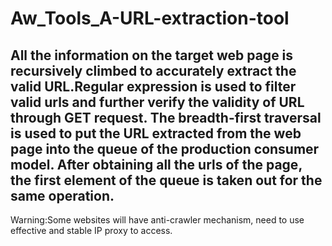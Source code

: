 # Aw_Tools_A-URL-extraction-tool

##  All the information on the target web page is recursively climbed to accurately extract the valid URL.Regular expression is used to filter valid urls and further verify the validity of URL through GET request. The breadth-first traversal is used to put the URL extracted from the web page into the queue of the production consumer model. After obtaining all the urls of the page, the first element of the queue is taken out for the same operation.

Warning:Some websites will have anti-crawler mechanism, need to use effective and stable IP proxy to access.
 
